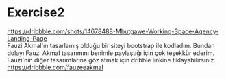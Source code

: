 # Exercise2

https://dribbble.com/shots/14678488-Mbutgawe-Working-Space-Agency-Landing-Page <br> Fauzi Akmal'ın tasarlamış olduğu bir siteyi bootstrap ile kodladım. 
Bundan dolayı Fauzi Akmal tasarımını benimle paylaştığı için çok teşekkür ederim. 
Fauzi'nin diğer tasarımlarına göz atmak için dribble linkine tıklayabilirsiniz.
https://dribbble.com/fauzeeakmal
